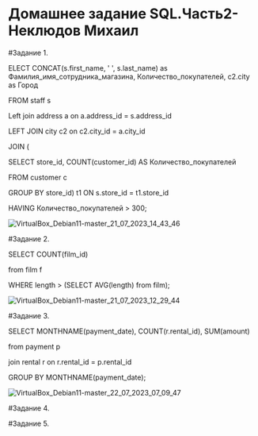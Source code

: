 # Домашнее задание SQL.Часть2-Неклюдов Михаил


#Задание 1.

ELECT CONCAT(s.first_name, ' ', s.last_name) as Фамилия_имя_сотрудника_магазина, Количество_покупателей, c2.city as Город

FROM staff s

Left join address a on a.address_id = s.address_id

LEFT JOIN city c2 on c2.city_id = a.city_id 

JOIN (

SELECT store_id, COUNT(customer_id) AS Количество_покупателей

FROM customer c

GROUP BY store_id) t1 ON s.store_id = t1.store_id

HAVING Количество_покупателей > 300;

![VirtualBox_Debian11-master_21_07_2023_14_43_46](https://github.com/MikhailNeklyudov/hw_11-01/assets/130427747/10ca0df1-e1cd-4d76-9cb1-38e3a3186a88)


#Задание 2.

SELECT COUNT(film_id) 

from film f

WHERE length > (SELECT AVG(length) from film);


![VirtualBox_Debian11-master_21_07_2023_12_29_44](https://github.com/MikhailNeklyudov/hw_11-01/assets/130427747/90002d0e-aaea-471a-81f1-3c183ac4766d)


#Задание 3.

SELECT MONTHNAME(payment_date), COUNT(r.rental_id), SUM(amount) 

from payment p

join rental r on r.rental_id = p.rental_id 

GROUP BY MONTHNAME(payment_date);

![VirtualBox_Debian11-master_22_07_2023_07_09_47](https://github.com/MikhailNeklyudov/hw_11-01/assets/130427747/df0199f1-6e3c-4f5e-afec-906ceb05bc3d)



#Задание 4.


 
#Задание 5.

